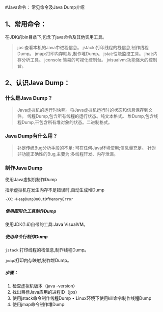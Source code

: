 #Java命令： 常见命令及Java Dump介绍
## 1、常用命令：
在JDK的bin目彔下,包含了java命令及其他实用工具。
> jps:查看本机的Java中进程信息。
  jstack:打印线程的栈信息,制作线程Dump。
  jmap:打印内存映射,制作堆Dump。
  jstat:性能监控工具。
  jhat:内存分析工具。
  jconsole:简易的可视化控制台。
  jvisualvm:功能强大的控制台。
  
## 2、认识Java Dump：
### 什么是Java Dump？
> Java虚拟机的运行时快照。将Java虚拟机运行时的状态和信息保存到文件。
  线程Dump,包含所有线程的运行状态。纯文本格式。
  堆Dump,包含线程Dump,幵包含所有堆对象的状态。二进制格式。
  
### Java Dump有什么用？
> 补足传统Bug分析手段的不足: 可在任何Java环境使用;信息量充足。 针对非功能正确性的Bug,主要为:多线程幵发、内存泄漏。

### 制作Java Dump
使用Java虚拟机制作Dump

指示虚拟机在发生内存不足错误时,自动生成堆Dump
```bash
-XX:+HeapDumpOnOutOfMemoryError
```
##### 使用图形化工具制作Dump

使用JDK(1.6)自带的工具:Java VisualVM。

##### 使用命令行制作Dump

`jstack`:打印线程的栈信息,制作线程Dump。

`jmap`:打印内存映射,制作堆Dump。

##### 步骤：

1. 检查虚拟机版本（java -version）
2. 找出目标Java应用的进程ID（jps）
3. 使用jstack命令制作线程Dump • Linux环境下使用kill命令制作线程Dump
4. 使用jmap命令制作堆Dump